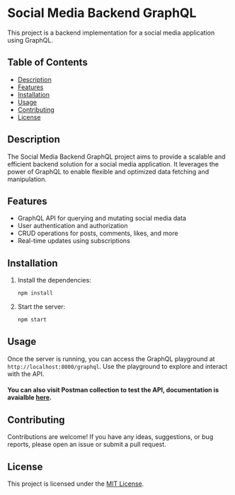 # Social Media Backend GraphQL

This project is a backend implementation for a social media application using GraphQL.

## Table of Contents

- [Description](#description)
- [Features](#features)
- [Installation](#installation)
- [Usage](#usage)
- [Contributing](#contributing)
- [License](#license)

## Description

The Social Media Backend GraphQL project aims to provide a scalable and efficient backend solution for a social media application. It leverages the power of GraphQL to enable flexible and optimized data fetching and manipulation.

## Features

- GraphQL API for querying and mutating social media data
- User authentication and authorization
- CRUD operations for posts, comments, likes, and more
- Real-time updates using subscriptions

## Installation

1. Install the dependencies:

   ```bash
   npm install
   ```

3. Start the server:

   ```bash
   npm start
   ```

## Usage

Once the server is running, you can access the GraphQL playground at `http://localhost:8000/graphql`. Use the playground to explore and interact with the API.

#### You can also visit Postman collection to test the API, documentation is avaialble [here](https://www.postman.com/upenderlakhwan/workspace/social-media-backend-toddle/collection/34287110-42618587-dd8c-4b4c-8f51-84dd106775fb).
## Contributing

Contributions are welcome! If you have any ideas, suggestions, or bug reports, please open an issue or submit a pull request.

## License

This project is licensed under the [MIT License](LICENSE).
